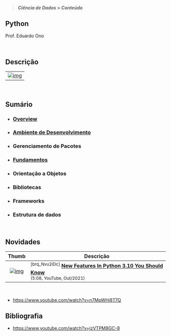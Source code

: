 > <h5>Ciência de Dados > Conteúdo</h5>

## Python

Prof. Eduardo Ono

<br>

## Descrição

| |
| --- |
| [![img](https://img.youtube.com/vi/2EC4EQGaFnU/default.jpg)](https://www.youtube.com/watch?v=2EC4EQGaFnU "Formação Profissional em Computação - Implementação em Python e Ciência de Dados \|\| 22:49, YouTube, Mar/2021")

<br>

## Sumário

* ### [Overview](./00-overview)

* ### [Ambiente de Desenvolvimento](../ambiente-de-desenvolvimento/python)

* ### Gerenciamento de Pacotes

* ### [Fundamentos](./02-fundamentos)

* ### Orientação a Objetos

* ### Bibliotecas

* ### Frameworks

* ### Estrutura de dados

<br>

## Novidades

| Thumb | Descrição |
| :-: | --- |
| [![img](https://img.youtube.com/vi/brq_Nvu2iDc/default.jpg)](https://www.youtube.com/watch?v=brq_Nvu2iDc) | <sup>[brq_Nvu2iDc]</sup> [__New Features In Python 3.10 You Should Know__](https://www.youtube.com/watch?v=brq_Nvu2iDc) <br> <sub>(5:08, YouTube, Out/2021)</sub>

<br>

* https://www.youtube.com/watch?v=n7MpWHi8T7Q

## Bibliografia

* https://www.youtube.com/watch?v=jzVTPM8GC-8

<br>
